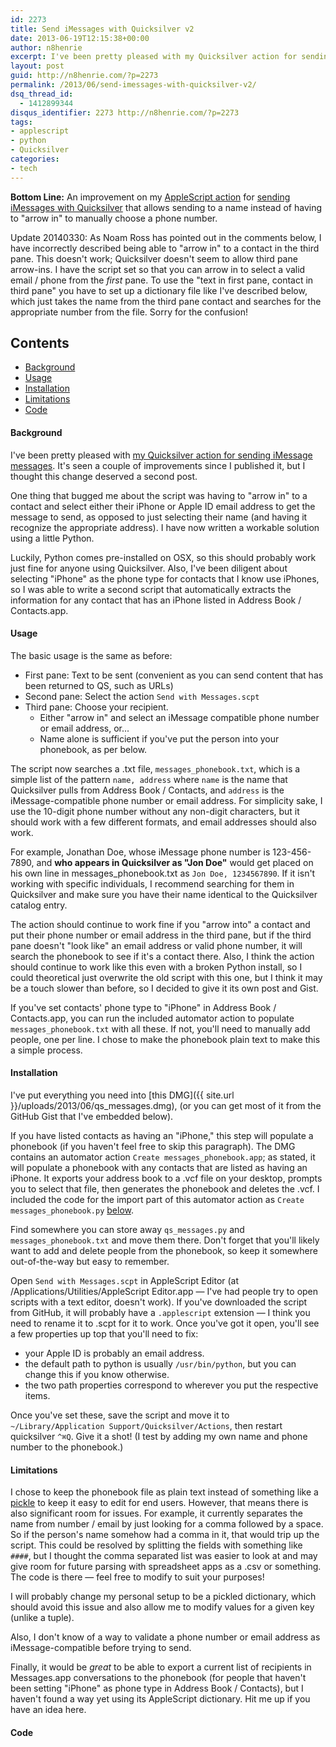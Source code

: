 ```yaml
---
id: 2273
title: Send iMessages with Quicksilver v2
date: 2013-06-19T12:15:38+00:00
author: n8henrie
excerpt: I've been pretty pleased with my Quicksilver action for sending iMessage messages. It's seen a couple of improvements since I published it, but I thought this change deserved a second post.
layout: post
guid: http://n8henrie.com/?p=2273
permalink: /2013/06/send-imessages-with-quicksilver-v2/
dsq_thread_id:
  - 1412899344
disqus_identifier: 2273 http://n8henrie.com/?p=2273
tags:
- applescript
- python
- Quicksilver
categories:
- tech
---
```

**Bottom Line:** An improvement on my [AppleScript action](http://n8henrie.com/2013/03/template-for-writing-quicksilver-actions-in-applescript/) for [sending iMessages with Quicksilver](http://n8henrie.com/2013/04/send-imessage-messages-with-quicksilver/) that allows sending to a name instead of having to "arrow in" to manually choose a phone number.<!--more-->

Update 20140330: As Noam Ross has pointed out in the comments below, I have incorrectly described being able to "arrow in" to a contact in the third pane. This doesn't work; Quicksilver doesn't seem to allow third pane arrow-ins. I have the script set so that you can arrow in to select a valid email / phone from the _first_ pane. To use the "text in first pane, contact in third pane" you have to set up a dictionary file like I've described below, which just takes the name from the third pane contact and searches for the appropriate number from the file. Sorry for the confusion!

## Contents

  * [Background](#Background)
  * [Usage](#Usage)
  * [Installation](#Installation)
  * [Limitations](#Limitations)
  * [Code](#Code)

#### Background<a id="Background"></a>

I've been pretty pleased with [my Quicksilver action for sending iMessage messages](http://n8henrie.com/2013/04/send-imessage-messages-with-quicksilver/). It's seen a couple of improvements since I published it, but I thought this change deserved a second post.

One thing that bugged me about the script was having to "arrow in" to a contact and select either their iPhone or Apple ID email address to get the message to send, as opposed to just selecting their name (and having it recognize the appropriate address). I have now written a workable solution using a little Python.

Luckily, Python comes pre-installed on OSX, so this should probably work just fine for anyone using Quicksilver. Also, I've been diligent about selecting "iPhone" as the phone type for contacts that I know use iPhones, so I was able to write a second script that automatically extracts the information for any contact that has an iPhone listed in Address Book / Contacts.app.

#### Usage<a id="Usage"></a>

The basic usage is the same as before:

  * First pane: Text to be sent (convenient as you can send content that has been returned to QS, such as URLs)
  * Second pane: Select the action `Send with Messages.scpt`
  * Third pane: Choose your recipient.
      * Either "arrow in" and select an iMessage compatible phone number or email address, or...
      * Name alone is sufficient if you've put the person into your phonebook, as per below.

The script now searches a .txt file, `messages_phonebook.txt`, which is a simple list of the pattern `name, address` where `name` is the name that Quicksilver pulls from Address Book / Contacts, and `address` is the iMessage-compatible phone number or email address. For simplicity sake, I use the 10-digit phone number without any non-digit characters, but it should work with a few different formats, and email addresses should also work.

For example, Jonathan Doe, whose iMessage phone number is 123-456-7890, and **who appears in Quicksilver as "Jon Doe"** would get placed on his own line in messages_phonebook.txt as `Jon Doe, 1234567890`. If it isn't working with specific individuals, I recommend searching for them in Quicksilver and make sure you have their name identical to the Quicksilver catalog entry.

The action should continue to work fine if you "arrow into" a contact and put their phone number or email address in the third pane, but if the third pane doesn't "look like" an email address or valid phone number, it will search the phonebook to see if it's a contact there. Also, I think the action should continue to work like this even with a broken Python install, so I could theoretical just overwrite the old script with this one, but I think it may be a touch slower than before, so I decided to give it its own post and Gist.

If you've set contacts' phone type to "iPhone" in Address Book / Contacts.app, you can run the included automator action to populate `messages_phonebook.txt` with all these. If not, you'll need to manually add people, one per line. I chose to make the phonebook plain text to make this a simple process.

#### Installation<a id="Installation"></a>

I've put everything you need into [this DMG]({{ site.url }}/uploads/2013/06/qs_messages.dmg), (or you can get most of it from the GitHub Gist that I've embedded below).

If you have listed contacts as having an "iPhone," this step will populate a phonebook (if you haven't feel free to skip this paragraph). The DMG contains an automator action `Create messages_phonebook.app`; as stated, it will populate a phonebook with any contacts that are listed as having an iPhone. It exports your address book to a .vcf file on your desktop, prompts you to select that file, then generates the phonebook and deletes the .vcf. I included the code for the import part of this automator action as `Create messages_phonebook.py` [below](#Code).

Find somewhere you can store away `qs_messages.py` and `messages_phonebook.txt` and move them there. Don't forget that you'll likely want to add and delete people from the phonebook, so keep it somewhere out-of-the-way but easy to remember.

Open `Send with Messages.scpt` in AppleScript Editor (at /Applications/Utilities/AppleScript Editor.app — I've had people try to open scripts with a text editor, doesn't work). If you've downloaded the script from GitHub, it will probably have a `.applescript` extension — I think you need to rename it to .scpt for it to work. Once you've got it open, you'll see a few properties up top that you'll need to fix:

  * your Apple ID is probably an email address.
  * the default path to python is usually `/usr/bin/python`, but you can change this if you know otherwise.
  * the two path properties correspond to wherever you put the respective items.

Once you've set these, save the script and move it to `~/Library/Application Support/Quicksilver/Actions`, then restart quicksilver `^⌘Q`. Give it a shot! (I test by adding my own name and phone number to the phonebook.)

#### Limitations<a id="Limitations"></a>

I chose to keep the phonebook file as plain text instead of something like a <a target="_blank" href="http://docs.python.org/2/library/pickle.html">pickle</a> to keep it easy to edit for end users. However, that means there is also significant room for issues. For example, it currently separates the name from number / email by just looking for a comma followed by a space. So if the person's name somehow had a comma in it, that would trip up the script. This could be resolved by splitting the fields with something like `####`, but I thought the comma separated list was easier to look at and may give room for future parsing with spreadsheet apps as a .csv or something. The code is there — feel free to modify to suit your purposes!

I will probably change my personal setup to be a pickled dictionary, which should avoid this issue and also allow me to modify values for a given key (unlike a tuple).

Also, I don't know of a way to validate a phone number or email address as iMessage-compatible before trying to send.

Finally, it would be _great_ to be able to export a current list of recipients in Messages.app conversations to the phonebook (for people that haven't been setting "iPhone" as phone type in Address Book / Contacts), but I haven't found a way yet using its AppleScript dictionary. Hit me up if you have an idea here.

#### Code<a id="Code"></a>

<script src="https://gist.github.com/n8henrie/5814757.js"></script>
